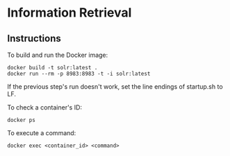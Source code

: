 # Information Retrieval

## Instructions

To build and run the Docker image:

```shell
docker build -t solr:latest . 
docker run --rm -p 8983:8983 -t -i solr:latest
```

If the previous step's run doesn't work, set the line endings of startup.sh to LF.

To check a container's ID:

```shell
docker ps
```

To execute a command:

```shell
docker exec <container_id> <command>
```

